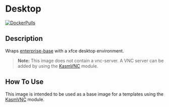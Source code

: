 # Desktop

[![DockerPulls](https://img.shields.io/docker/pulls/codercom/enterprise-desktop)](https://hub.docker.com/r/codercom/enterprise-desktop)

## Description

Wraps [enterprise-base](../base/README.md) with a xfce desktop environment.

> **Note:** This image does not contain a vnc-server.
> A VNC server can be added by using the [KasmVNC](https://registry.coder.com/modules/kasmvnc) module.

## How To Use

This image is intended to be used as a base image for a templates using the
[KasmVNC](https://registry.coder.com/modules/kasmvnc) module.
